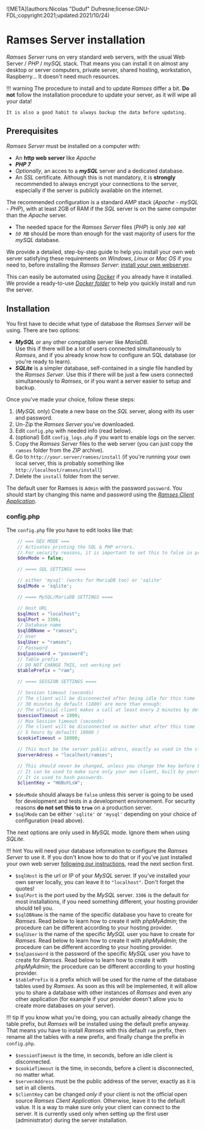 ![META](authors:Nicolas "Duduf" Dufresne;license:GNU-FDL;copyright:2021;updated:2021/10/24)

# Ramses Server installation

*Ramses Server* runs on very standard web servers, with the usual Web Server / *PHP* / *mySQL* stack. That means you can install it on almost any desktop or server computers, private server, shared hosting, workstation, Raspberry... It doesn't need much resources.

!!! warning
    The procedure to install and to update *Ramses* differ a bit. **Do not** follow the installation procedure to update your server, as it will wipe all your data!

    It is also a good habit to always backup the data before updating.

## Prerequisites

*Ramses Server* must be installed on a computer with:

- An **http web server** like *Apache*
- ***PHP 7***
- *Optionally*, an acces to a ***mySQL*** server and a dedicated database.
- An *SSL* certificate. Although this is not mandatory, it is **strongly** recommended to always encrypt your connections to the server, especially if the server is publicly available on the internet.

The recommended configuration is a standard *AMP* stack (*Apache* - *mySQL* - *PHP*), with at least 2GB of RAM if the *SQL* server is on the same computer than the *Apache* server.

- The needed space for the *Ramses Server* files (*PHP*) is only *`300 KB`*!
- *`50 MB`* should be more than enough for the vast majority of users for the *mySQL* database.

We provide a detailed, step-by-step guide to help you install your own web server satisfying these requirements on *Windows*, *Linux* or *Mac OS* if you need to, before installing the *Ramses Server*: [install your own webserver](web-server.md).

This can easily be automated using [*Docker*](https://www.docker.com/) if you already have it installed. We provide a ready-to-use [*Docker folder*](https://github.com/RxLaboratory/Ramses-Server/tree/master/docker) to help you quickly install and run the server.

## Installation

You first have to decide what type of database the *Ramses Server* will be using. There are two options:

- ***MySQL*** or any other compatible server like *MariaDB*.  
	Use this if there will be a lot of users connected simultaneously to *Ramses*, and if you already know how to configure an SQL database (or you're ready to learn).
- ***SQLite*** is a simpler database, self-contained in a single file handled by the *Ramses Server*.
	Use this if there will be just a few users connected simultaneously to *Ramses*, or if you want a server easier to setup and backup.

Once you've made your choice, follow these steps:

1. (*MySQL* only) Create a new base on the *SQL* server, along with its user and password.
2. Un-Zip the *Ramses Server* you've downloaded.
3. Edit `config.php` with needed info (read below).
4. (optional) Edit `config_logs.php` if you want to enable logs on the server.
2. Copy the *Ramses Server* files to the web server (you can just copy the `ramses` folder from the *ZIP* archive).
4. Go to `http://your.server/ramses/install` (if you're running your own local server, this is probably something like `http://localhost/ramses/install`)
5. Delete the `install` folder from the server.

The default user for Ramses is `Admin` with the password `password`. You should start by changing this name and password using the [*Ramses Client Application*](../client/index.md).

### config.php

The `config.php` file you have to edit looks like that:

```php
	// === DEV MODE ===
	// Activates printing the SQL & PHP errors.
	// For security reasons, it is important to set this to false in production mode
	$devMode = false;

	// ==== SQL SETTINGS ====

	// either 'mysql' (works for MariaDB too) or 'sqlite'
	$sqlMode = 'sqlite';

	// ==== MySQL/MariaDB SETTINGS ====

	// Host URL
	$sqlHost = "localhost";
	$sqlPort = 3306;
	// Database name
	$sqlDBName = "ramses";
	// User
	$sqlUser = "ramses";
	// Password
	$sqlpassword = "password";
	// Table prefix
	// DO NOT CHANGE THIS, not working yet
	$tablePrefix = "ram";

	// ==== SESSION SETTINGS ====

	// Session timeout (seconds)
	// The client will be disconnected after being idle for this time
	// 30 minutes by default (1800) are more than enough:
	// The official client makes a call at least every 2 minutes by default.
	$sessionTimeout = 1800;
	// Max Session timeout (seconds)
	// The client will be disconnected no matter what after this time
	// 5 hours by default( 18000 )
	$cookieTimeout = 18000;

	// This must be the server public adress, exactly as used in the clients
	$serverAdress = "localhost/ramses";

	// This should never be changed, unless you change the key before building the official client or implementing your own client.
	// It can be used to make sure only your own client, built by yourself, can connect to your own server. In this case, keep it secret!
	// It is used to hash passwords.
	$clientKey = "H6BuYLsW";
```

- `$devMode` should always be `false` unless this server is going to be used for development and tests in a development environement. For security reasons **do not set this to `true`** on a production server.
- `$sqlMode` can be either `'sqlite'` or `'mysql'` depending on your choice of configuration (read above).

The next options are only used in *MySQL* mode. Ignore them when using *SQLite*.

!!! hint
    You will need your database information to configure the *Ramses Server* to use it. If you don't know how to do that or if you've just installed your own web server [following our instructions](web-server.md), read the next section first.

- `$sqlHost` is the url or IP of your *MySQL* server. If you've installed your own server locally, you can leave it to `"localhost"`. Don't forget the quotes!
- `$sqlPort` is the port used by the *MySQL* server. `3306` is the default for most installations, if you need something different, your hosting provider should tell you.
- `$sqlDBName` is the name of the specific database you have to create for *Ramses*. Read below to learn how to create it with *phpMyAdmin*; the procedure can be different according to your hosting provider.
- `$sqlUser` is the name of the specific *MySQL* user you have to create for *Ramses*. Read below to learn how to create it with *phpMyAdmin*; the procedure can be different according to your hosting provider.
- `$sqlpassword` is the password of the specific *MySQL* user you have to create for *Ramses*. Read below to learn how to create it with *phpMyAdmin*; the procedure can be different according to your hosting provider.
- `$tablePrefix` is a prefix which will be used for the name of the database tables used by *Ramses*. As soon as this will be implemented, it will allow you to share a database with other instances of *Ramses* and even any other application (for example if your provider doesn't allow you to create more databases on your server).

!!! tip
    If you know what you're doing, you can actually already change the table prefix, but *Ramses* will be installed using the default prefix anyway. That means you have to install *Ramses* with this default `ram` prefix, then rename all the tables with a new prefix, and finally change the prefix in `config.php`.

- `$sessionTimeout` is the time, in seconds, before an idle client is disconnected.
- `$cookieTimeout` is the time, in seconds, before a client is disconnected, no matter what.
- `$serverAddress` must be the public address of the server, exactly as it is set in all clients.
- `$clientKey` can be changed *only* if your client is not the official open source *Ramses Client Application*. Otherwise, leave it to the default value. It is a way to make sure only your client can connect to the server. It is currently used only when setting up the first user (administrator) during the server installation.
